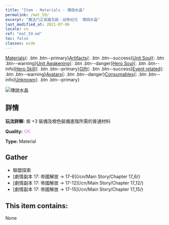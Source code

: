 ```yaml
---
title: "Item - Materials - 傳說水晶"
permalink: /mat_59/
excerpt: "魔法门之英雄无敌：战争纪元  傳說水晶"
last_modified_at: 2021-07-06
locale: cn
ref: "mat_59.md"
toc: false
classes: wide
---
```

 [Materials](/ItemsCN/){: .btn .btn--primary}[Artifacts](/ItemsCN/Artifacts/){: .btn .btn--success}[Unit Soul](/ItemsCN/UnitSoul/){: .btn .btn--warning}[Unit Awakening](/ItemsCN/UnitAwakening/){: .btn .btn--danger}[Hero Soul](/ItemsCN/HeroSoul/){: .btn .btn--info}[Hero Skill](/ItemsCN/HeroSkill/){: .btn .btn--primary}[Gift](/ItemsCN/Gift/){: .btn .btn--success}[Event related](/ItemsCN/Events/){: .btn .btn--warning}[Avatars](/ItemsCN/Avatars/){: .btn .btn--danger}[Consumables](/ItemsCN/Consumables/){: .btn .btn--info}[Unknown](/ItemsCN/Unknown/){: .btn .btn--primary}

 ![傳說水晶](/images/t/i_cailiao_shuijing2.png)

## 詳情
 **玩法詳解:** 紫 +3 裝備及橙色裝備進階所需的普通材料

 **Quality:** <span style="color: #DA70D6">OK</span>

 **Type:** Material

## Gather

*    聯盟探索 
*    [劇情副本 17: 帝國解放 -> 17-6](/cn/Main Story/Chapter 17_6/) 
*    [劇情副本 17: 帝國解放 -> 17-12](/cn/Main Story/Chapter 17_12/) 
*    [劇情副本 17: 帝國解放 -> 17-15](/cn/Main Story/Chapter 17_15/) 

## This item contains:

  None

